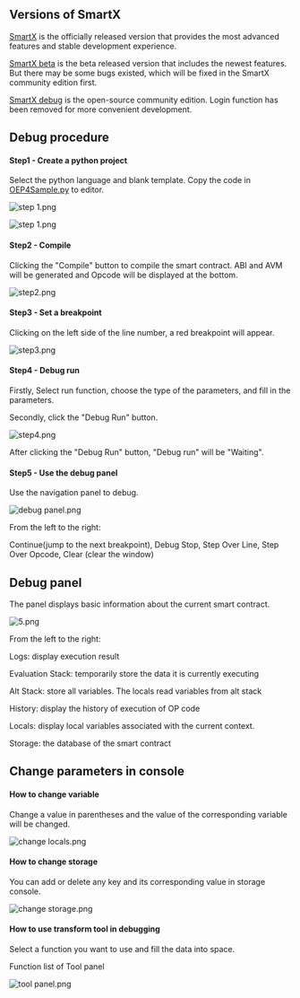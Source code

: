 
## Versions of SmartX

[SmartX](https://smartx.ont.io) is the officially released version that provides the most advanced features and stable development experience.  

[SmartX beta](https://smartxbeta.ont.io) is the beta released version that includes the newest features. But there may be some bugs existed, which will be fixed in the SmartX community edition first. 

[SmartX debug](http://smartxdebug.ont.io) is the open-source community edition. Login function has been removed for more convenient development. 



## Debug procedure

#### Step1 - Create a python project

Select the python language and blank template. Copy the code in [OEP4Sample.py](https://github.com/tonyclarking/python-template/blob/master/OEP4Sample/OEP4Sample.py](https://github.com/tonyclarking/python-template/blob/master/OEP4Sample/OEP4Sample.py)
) to editor.

![step 1.png](https://upload-images.jianshu.io/upload_images/150344-cc24c675bc9a3267.png?imageMogr2/auto-orient/strip%7CimageView2/2/w/1240)

![step 1.png](https://upload-images.jianshu.io/upload_images/150344-cdb9c5585a074881.png?imageMogr2/auto-orient/strip%7CimageView2/2/w/1240)

#### Step2 - Compile

Clicking the "Compile" button to compile the smart contract. ABI and AVM will be generated and Opcode will be displayed at the bottom.

![step2.png](https://upload-images.jianshu.io/upload_images/150344-807d1c9add5be98f.png?imageMogr2/auto-orient/strip%7CimageView2/2/w/1240)

#### Step3 - Set a breakpoint

Clicking on the left side of the line number, a red breakpoint will appear.

![step3.png](https://upload-images.jianshu.io/upload_images/150344-82b13a0a1c8372db.png?imageMogr2/auto-orient/strip%7CimageView2/2/w/1240)

#### Step4 - Debug run

Firstly, Select run function, choose the type of the parameters, and fill in the parameters.

Secondly, click the "Debug Run" button.

![step4.png](https://upload-images.jianshu.io/upload_images/150344-f890c3707e48fea4.png?imageMogr2/auto-orient/strip%7CimageView2/2/w/1240)

After clicking the "Debug Run" button, "Debug run" will be "Waiting".

#### Step5 - Use the debug panel

Use the navigation panel to debug.

![debug panel.png](https://upload-images.jianshu.io/upload_images/150344-6b73326a3e5388e4.png?imageMogr2/auto-orient/strip%7CimageView2/2/w/1240)

From the left to the right: 

Continue(jump to the next breakpoint), Debug Stop, Step Over Line, Step Over Opcode, Clear (clear the window)

## Debug panel

The panel displays basic information about the current smart contract.

![5.png](https://upload-images.jianshu.io/upload_images/150344-34922a573030a17a.png?imageMogr2/auto-orient/strip%7CimageView2/2/w/1240)

From the left to the right:

Logs: display execution result

Evaluation Stack: temporarily store the data it is currently executing 

Alt Stack: store all variables. The locals read variables from alt stack

History: display the history of execution of OP code

Locals: display local variables associated with the current context.

Storage:  the database of the smart contract


## Change parameters in console

#### How to change variable

Change a value in parentheses and the value of the corresponding variable will be changed.

![change locals.png](https://upload-images.jianshu.io/upload_images/150344-8c122e82a7d02d7d.png?imageMogr2/auto-orient/strip%7CimageView2/2/w/1240)

#### How to change storage

You can add or delete any key and its corresponding value in storage console.

![change storage.png](https://upload-images.jianshu.io/upload_images/150344-52aa4be649311046.png?imageMogr2/auto-orient/strip%7CimageView2/2/w/1240)


#### How to use transform tool in debugging

Select a function you want to use and fill the data into space.

Function list of Tool panel

![tool panel.png](https://upload-images.jianshu.io/upload_images/150344-46e5da4eb0a4a8c1.png?imageMogr2/auto-orient/strip%7CimageView2/2/w/1240)

```
